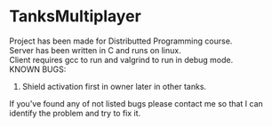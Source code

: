 # TanksMultiplayer
Project has been made for Distributted Programming course. <br/>
Server has been written in C and runs on linux. <br/>
Client requires gcc to run and valgrind to run in debug mode.<br/>
KNOWN BUGS:
1) Shield activation first in owner later in other tanks.

If you've found any of not listed bugs please contact me so that I can identify the problem and try to fix it.
